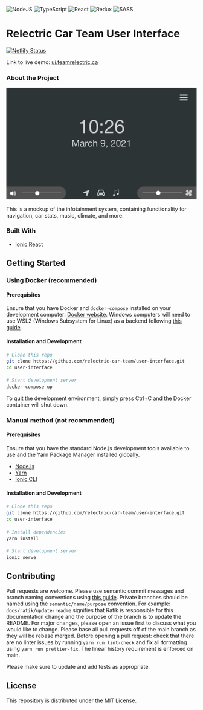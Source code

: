<img alt="NodeJS" src="https://img.shields.io/badge/node.js%20-%2343853D.svg?&style=for-the-badge&logo=node.js&logoColor=white"/> <img alt="TypeScript" src="https://img.shields.io/badge/typescript%20-%23007ACC.svg?&style=for-the-badge&logo=typescript&logoColor=white"/> <img alt="React" src="https://img.shields.io/badge/react%20-%2320232a.svg?&style=for-the-badge&logo=react&logoColor=%2361DAFB"/> <img alt="Redux" src="https://img.shields.io/badge/redux%20-%23593d88.svg?&style=for-the-badge&logo=redux&logoColor=white"/> <img alt="SASS" src="https://img.shields.io/badge/SASS%20-hotpink.svg?&style=for-the-badge&logo=SASS&logoColor=white"/>

# Relectric Car Team User Interface

[![Netlify Status](https://api.netlify.com/api/v1/badges/ebee7910-a3d7-41f5-a26d-5afe81e579e0/deploy-status)](https://app.netlify.com/sites/relectric-ui/deploys)

Link to live demo: [ui.teamrelectric.ca](https://ui.teamrelectric.ca)

### About the Project

![](docs/images/home.png)

This is a mockup of the infotainment system, containing functionality for navigation, car stats, music, climate, and more.

### Built With

-   [Ionic React](https://ionicframework.com)

## Getting Started

### Using Docker (recommended)

#### Prerequisites

Ensure that you have Docker and `docker-compose` installed on your development computer: [Docker website](https://www.docker.com). Windows computers will need to use WSL2 (Windows Subsystem for Linux) as a backend following [this guide](https://docs.docker.com/docker-for-windows/wsl/).

#### Installation and Development

```bash
# Clone this repo
git clone https://github.com/relectric-car-team/user-interface.git
cd user-interface

# Start development server
docker-compose up
```

To quit the development environment, simply press Ctrl+C and the Docker container will shut down.

### Manual method (not recommended)

#### Prerequisites

Ensure that you have the standard Node.js development tools available to use and the Yarn Package Manager installed globally.

-   [Node.js](https://nodejs.org/en/)
-   [Yarn](https://yarnpkg.com)
-   [Ionic CLI](https://ionicframework.com/docs/cli)

#### Installation and Development

```bash
# Clone this repo
git clone https://github.com/relectric-car-team/user-interface.git
cd user-interface

# Install dependencies
yarn install

# Start development server
ionic serve
```

## Contributing

Pull requests are welcome. Please use semantic commit messages and branch naming conventions using [this guide](https://www.conventionalcommits.org/en/v1.0.0/). Private branches should be named using the `semantic/name/purpose` convention. For example: `docs/ratik/update-readme` signifies that Ratik is responsible for this documentation change and the purpose of the branch is to update the README. For major changes, please open an issue first to discuss what you would like to change. Please base all pull requests off of the main branch as they will be rebase merged. Before opening a pull request: check that there are no linter issues by running `yarn run lint-check` and fix all formatting using `yarn run prettier-fix`. The linear history requirement is enforced on main.

Please make sure to update and add tests as appropriate.

## License

This repository is distributed under the MIT License.

